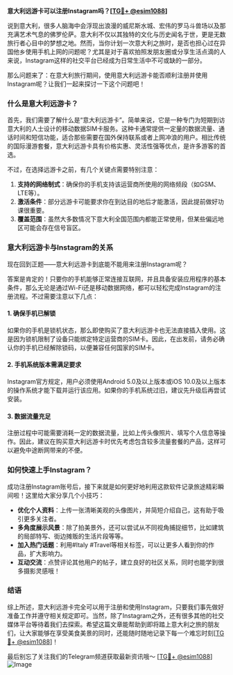**意大利远游卡可以注册Instagram吗？[[TG💪+ @esim1088](https://t.me/s/esim1088)]**

说到意大利，很多人脑海中会浮现出浪漫的威尼斯水城、宏伟的罗马斗兽场以及那充满艺术气息的佛罗伦萨。意大利不仅以其独特的文化与历史闻名于世，更是无数旅行者心目中的梦想之地。然而，当你计划一次意大利之旅时，是否也担心过在异国他乡使用手机上网的问题呢？尤其是对于喜欢拍照发朋友圈或分享生活点滴的人来说，Instagram这样的社交平台已经成为日常生活中不可或缺的一部分。

那么问题来了：在意大利旅行期间，使用意大利远游卡能否顺利注册并使用Instagram呢？让我们一起来探讨一下这个问题吧！

### **什么是意大利远游卡？**
首先，我们需要了解什么是“意大利远游卡”。简单来说，它是一种专门为短期到访意大利的人士设计的移动数据SIM卡服务。这种卡通常提供一定量的数据流量、通话时间和短信功能，适合那些需要在国外保持联系或者上网冲浪的用户。相比传统的国际漫游套餐，意大利远游卡具有价格实惠、灵活性强等优点，是许多游客的首选。

不过，在选择远游卡之前，有几个关键点需要特别注意：

1. **支持的网络制式**：确保你的手机支持该运营商所使用的网络频段（如GSM、LTE等）。
2. **激活条件**：部分远游卡可能要求你在到达目的地后才能激活，因此提前做好功课很重要。
3. **覆盖范围**：虽然大多数情况下意大利全国范围内都能正常使用，但某些偏远地区可能会存在信号盲区。

### **意大利远游卡与Instagram的关系**
现在回到正题——意大利远游卡到底能不能用来注册Instagram呢？

答案是肯定的！只要你的手机能够正常连接互联网，并且具备安装应用程序的基本条件，那么无论是通过Wi-Fi还是移动数据网络，都可以轻松完成Instagram的注册流程。不过需要注意以下几点：

#### **1. 确保手机已解锁**
如果你的手机是锁机状态，那么即使购买了意大利远游卡也无法直接插入使用。这是因为锁机限制了设备只能绑定特定运营商的SIM卡。因此，在出发前，请务必确认你的手机已经解除锁码，以便兼容任何国家的SIM卡。

#### **2. 手机系统版本需满足要求**
Instagram官方规定，用户必须使用Android 5.0及以上版本或iOS 10.0及以上版本的操作系统才能下载并运行该应用。如果你的手机系统过旧，建议先升级后再尝试安装。

#### **3. 数据流量充足**
注册过程中可能需要消耗一定的数据流量，比如上传头像照片、填写个人信息等操作。因此，建议在购买意大利远游卡时优先考虑包含较多流量套餐的产品，这样可以避免中途断网带来的不便。

### **如何快速上手Instagram？**
成功注册Instagram账号后，接下来就是如何更好地利用这款软件记录旅途精彩瞬间啦！这里给大家分享几个小技巧：

- **优化个人资料**：上传一张清晰美观的头像图片，并简短介绍自己，这有助于吸引更多关注者。
- **多角度展示风景**：除了拍美景外，还可以尝试从不同视角捕捉细节，比如建筑的局部特写、街边摊贩的生活片段等等。
- **加入热门话题**：利用#Italy #Travel等相关标签，可以让更多人看到你的作品，扩大影响力。
- **互动交流**：点赞评论其他用户的帖子，建立良好的社区关系，同时也能学到很多摄影灵感哦！

### **结语**
综上所述，意大利远游卡完全可以用于注册和使用Instagram，只要我们事先做好准备工作并遵守相关规定即可。当然，除了Instagram之外，还有很多其他的社交媒体平台等待着我们去探索。希望这篇文章能帮助到即将踏上意大利之旅的朋友们，让大家能够在享受美食美景的同时，还能随时随地记录下每一个难忘时刻[[TG💪+ @esim1088](https://t.me/s/esim1088)]！

最后别忘了关注我们的Telegram频道获取最新资讯哦～ [[TG💪+ @esim1088](https://t.me/s/esim1088)] ![Image](https://i.postimg.cc/4NQfJmqS/Snipaste-2025-05-13-00-14-12.png)
